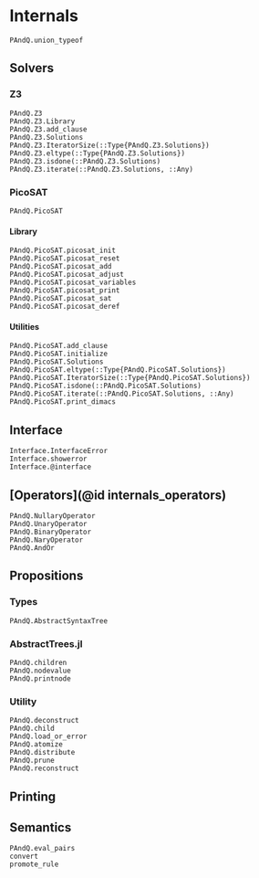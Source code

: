 
# Internals

```@docs
PAndQ.union_typeof
```

## Solvers

### Z3

```@docs
PAndQ.Z3
PAndQ.Z3.Library
PAndQ.Z3.add_clause
PAndQ.Z3.Solutions
PAndQ.Z3.IteratorSize(::Type{PAndQ.Z3.Solutions})
PAndQ.Z3.eltype(::Type{PAndQ.Z3.Solutions})
PAndQ.Z3.isdone(::PAndQ.Z3.Solutions)
PAndQ.Z3.iterate(::PAndQ.Z3.Solutions, ::Any)
```

### PicoSAT

```@docs
PAndQ.PicoSAT
```

#### Library

```@docs
PAndQ.PicoSAT.picosat_init
PAndQ.PicoSAT.picosat_reset
PAndQ.PicoSAT.picosat_add
PAndQ.PicoSAT.picosat_adjust
PAndQ.PicoSAT.picosat_variables
PAndQ.PicoSAT.picosat_print
PAndQ.PicoSAT.picosat_sat
PAndQ.PicoSAT.picosat_deref
```

#### Utilities

```@docs
PAndQ.PicoSAT.add_clause
PAndQ.PicoSAT.initialize
PAndQ.PicoSAT.Solutions
PAndQ.PicoSAT.eltype(::Type{PAndQ.PicoSAT.Solutions})
PAndQ.PicoSAT.IteratorSize(::Type{PAndQ.PicoSAT.Solutions})
PAndQ.PicoSAT.isdone(::PAndQ.PicoSAT.Solutions)
PAndQ.PicoSAT.iterate(::PAndQ.PicoSAT.Solutions, ::Any)
PAndQ.PicoSAT.print_dimacs
```

## Interface

```@docs
Interface.InterfaceError
Interface.showerror
Interface.@interface
```

## [Operators](@id internals_operators)

```@docs
PAndQ.NullaryOperator
PAndQ.UnaryOperator
PAndQ.BinaryOperator
PAndQ.NaryOperator
PAndQ.AndOr
```

## Propositions

### Types

```@docs
PAndQ.AbstractSyntaxTree
```

### AbstractTrees.jl

```@docs
PAndQ.children
PAndQ.nodevalue
PAndQ.printnode
```

### Utility

```@docs
PAndQ.deconstruct
PAndQ.child
PAndQ.load_or_error
PAndQ.atomize
PAndQ.distribute
PAndQ.prune
PAndQ.reconstruct
```

## Printing

## Semantics

```@docs
PAndQ.eval_pairs
convert
promote_rule
```
